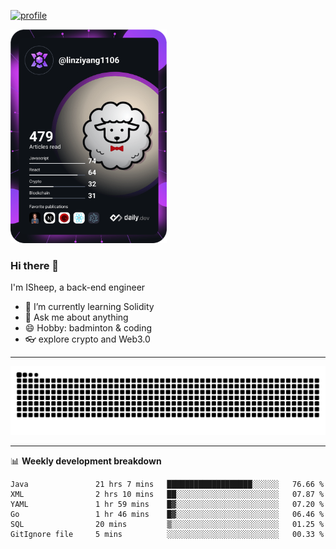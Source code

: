 [![profile](https://user-images.githubusercontent.com/54968314/208005045-e4b42f3b-833d-4242-bfcc-e764865553a2.svg)](https://www.calligrapher.ai/)

<a href="https://app.daily.dev/linziyang1106"><img src="/devcard.png" width="250" alt="ISheep's Dev Card"/></a>

### Hi there 🐏

I'm ISheep, a back-end engineer

- 🔭 I’m currently learning Solidity
- 💬 Ask me about anything
- 😄 Hobby: badminton & coding
- 👓 explore crypto and Web3.0

-------

![](https://raw.githubusercontent.com/ISheepp/ISheepp/output/github-contribution-grid-snake.svg)

-------

📊 **Weekly development breakdown**
<!--START_SECTION:waka-->

```text
Java               21 hrs 7 mins   ███████████████████░░░░░░   76.66 %
XML                2 hrs 10 mins   ██░░░░░░░░░░░░░░░░░░░░░░░   07.87 %
YAML               1 hr 59 mins    █▓░░░░░░░░░░░░░░░░░░░░░░░   07.20 %
Go                 1 hr 46 mins    █▓░░░░░░░░░░░░░░░░░░░░░░░   06.46 %
SQL                20 mins         ▒░░░░░░░░░░░░░░░░░░░░░░░░   01.25 %
GitIgnore file     5 mins          ░░░░░░░░░░░░░░░░░░░░░░░░░   00.33 %
```

<!--END_SECTION:waka-->

